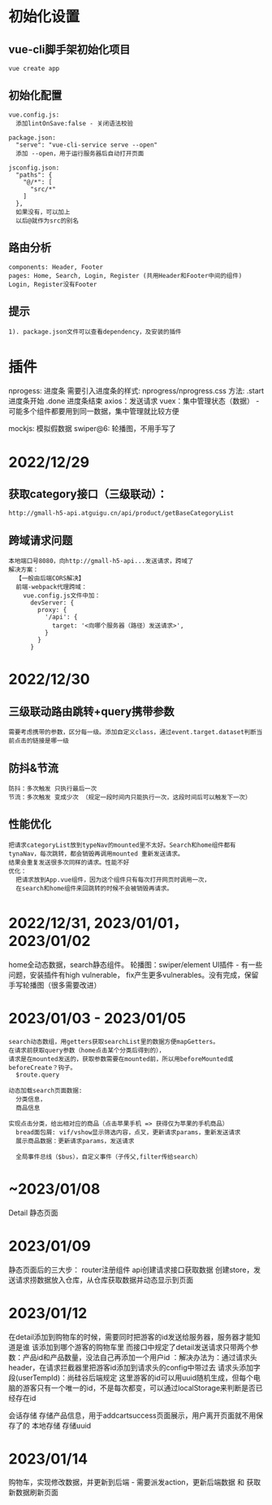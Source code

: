 # 初始化设置
  ## vue-cli脚手架初始化项目
    vue create app

  ## 初始化配置
    vue.config.js:
      添加lintOnSave:false - 关闭语法校验
    
    package.json:
      "serve": "vue-cli-service serve --open"
      添加 --open，用于运行服务器后自动打开页面

    jsconfig.json:
      "paths": {
        "@/*": [
          "src/*"
        ]
      },
      如果没有，可以加上
      以后@就作为src的别名

  ## 路由分析
    components: Header, Footer
    pages: Home, Search, Login, Register (共用Header和Footer中间的组件)
    Login, Register没有Footer

  ## 提示
    1). package.json文件可以查看dependency，及安装的插件

# 插件
  nprogess: 进度条
    需要引入进度条的样式: nprogress/nprogress.css
    方法:
      .start 进度条开始
      .done 进度条结束
  axios：发送请求
  vuex：集中管理状态（数据） - 可能多个组件都要用到同一数据，集中管理就比较方便
  
  mockjs: 模拟假数据
  swiper@6: 轮播图，不用手写了
# 2022/12/29
  ## 获取category接口（三级联动）：
    http://gmall-h5-api.atguigu.cn/api/product/getBaseCategoryList
  ## 跨域请求问题
    本地端口号8080，向http://gmall-h5-api...发送请求，跨域了
    解决方案：
      【一般由后端CORS解决】
      前端-webpack代理跨域：
        vue.config.js文件中加：
          devServer: {
            proxy: {
              '/api': {
                target: '<向哪个服务器（路径）发送请求>',
              }
            }
          }

# 2022/12/30
  ## 三级联动路由跳转+query携带参数
    需要考虑携带的参数，区分每一级。添加自定义class，通过event.target.dataset判断当前点击的链接是哪一级
  ## 防抖&节流  
    防抖：多次触发 只执行最后一次
    节流：多次触发 变成少次 （规定一段时间内只能执行一次，这段时间后可以触发下一次）

  ## 性能优化
    把请求categoryList放到typeNav的mounted里不太好。Search和home组件都有tynaNav，每次跳转，都会销毁再调用mounted 重新发送请求。
    结果会重复发送很多次同样的请求。性能不好
    优化：
      把请求放到App.vue组件，因为这个组件只有每次打开网页时调用一次，
      在search和home组件来回跳转的时候不会被销毁再请求。

# 2022/12/31, 2023/01/01，2023/01/02
  home全动态数据，search静态组件。
  轮播图：swiper/element UI插件 
    - 有一些问题，安装插件有high vulnerable，
    fix产生更多vulnerables。没有完成，保留手写轮播图（很多需要改进）

# 2023/01/03 - 2023/01/05
    search动态数组，用getters获取searchList里的数据方便mapGetters。
    在请求前获取query参数（home点击某个分类后得到的），
    请求是在mounted发送的，获取参数需要在mounted前，所以用beforeMounted或beforeCreate？钩子。
      $route.query
    
    动态加载search页面数据:
      分类信息，
      商品信息
    
    实现点击分类，给出相对应的商品（点击苹果手机 => 获得仅为苹果的手机商品）
      bread面包屑: vif/vshow显示筛选内容，点叉，更新请求params，重新发送请求
      展示商品数据：更新请求params，发送请求
      
      全局事件总线（$bus），自定义事件（子传父,filter传给search）
        
# ~2023/01/08
  Detail 静态页面

# 2023/01/09
  静态页面后的三大步：
    router注册组件
    api创建请求接口获取数据
    创建store，发送请求捞数据放入仓库，从仓库获取数据并动态显示到页面

# 2023/01/12
  在detail添加到购物车的时候，需要同时把游客的id发送给服务器，服务器才能知道是谁 该添加到哪个游客的购物车里
  而接口中规定了detail发送请求只带两个参数：产品id和产品数量，没法自己再添加一个用户id
  ：解决办法为：通过请求头header，在请求拦截器里把游客id添加到请求头的config中带过去
  请求头添加字段(userTempId)：尚硅谷后端规定
  这里游客的id可以用uuid随机生成，但每个电脑的游客只有一个唯一的id，不是每次都变，可以通过localStorage来判断是否已经存在id

  会话存储 存储产品信息，用于addcartsuccess页面展示，用户离开页面就不用保存了的
  本地存储 存储uuid

# 2023/01/14
  购物车，实现修改数据，并更新到后端
    - 需要派发action，更新后端数据 和 获取新数据刷新页面